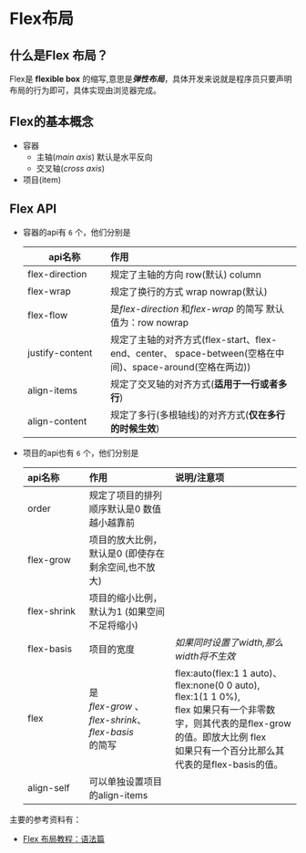 # Flex布局

## 什么是Flex 布局？

Flex是 **flexible box**  的缩写,意思是***弹性布局***，具体开发来说就是程序员只要声明布局的行为即可，具体实现由浏览器完成。

## Flex的基本概念

* 容器
  * 主轴(*main axis*) 默认是水平反向
  * 交叉轴(*cross axis*)
* 项目(item)  



## Flex API

* 容器的api有 `6` 个，他们分别是 

  | api名称                                                      | 作用                                                         |
  | ------------------------------------------------------------ | :----------------------------------------------------------- |
  | flex-direction                                               | 规定了主轴的方向 row(默认) column                            |
  | flex-wrap                                                    | 规定了换行的方式 wrap nowrap(默认)                           |
  | flex-flow                                                    | 是*flex-direction* 和*flex-wrap* 的简写 默认值为：row nowrap |
  | <span style='white-space:nowrap'>justify-content&emsp;</span> | 规定了主轴的对齐方式(flex-start、flex-end、center、 space-between(空格在中间)、space-around(空格在两边)) |
  | align-items                                                  | 规定了交叉轴的对齐方式(**适用于一行或者多行**)               |
  | align-content                                                | 规定了多行(多根轴线)的对齐方式(**仅在多行的时候生效**)       |



* 项目的api也有 `6` 个，他们分别是

  | api名称                                                 | 作用                                                         | 说明/注意项                                                  |
  | :------------------------------------------------------ | :----------------------------------------------------------- | :----------------------------------------------------------- |
  | order                                                   | 规定了项目的排列顺序默认是0  数值越小越靠前                  |                                                              |
  | <span style='white-space:nowrap'>flex-grow&emsp;</span> | 项目的放大比例，默认是0 (即使存在剩余空间,也不放大)          |                                                              |
  | flex-shrink                                             | 项目的缩小比例，默认为1 (如果空间不足将缩小)                 |                                                              |
  | flex-basis                                              | 项目的宽度                                                   | *如果同时设置了width,那么width将不生效*                      |
  | flex                                                    | 是<br/>*flex-grow* 、<br/>*flex-shrink*、<br/>*flex-basis*<br/>的简写 | flex:auto(flex:1 1 auto)、<br/>flex:none(0 0 auto),<br/>flex:1(1 1 0%),<br/>flex 如果只有一个非零数字，则其代表的是flex-grow的值。即放大比例 flex <br/>如果只有一个百分比那么其代表的是flex-basis的值。 |
  | align-self                                              | 可以单独设置项目的align-items                                |                                                              |



主要的参考资料有：

* [Flex 布局教程：语法篇](http://www.ruanyifeng.com/blog/2015/07/flex-grammar.html)



